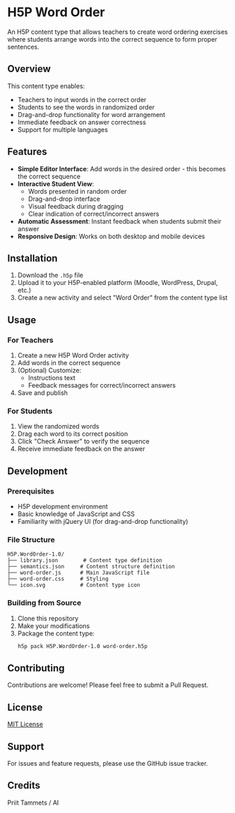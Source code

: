 # H5P Word Order

An H5P content type that allows teachers to create word ordering exercises where students arrange words into the correct sequence to form proper sentences.

## Overview

This content type enables:
- Teachers to input words in the correct order
- Students to see the words in randomized order
- Drag-and-drop functionality for word arrangement
- Immediate feedback on answer correctness
- Support for multiple languages

## Features

- **Simple Editor Interface**: Add words in the desired order - this becomes the correct sequence
- **Interactive Student View**: 
  - Words presented in random order
  - Drag-and-drop interface
  - Visual feedback during dragging
  - Clear indication of correct/incorrect answers
- **Automatic Assessment**: Instant feedback when students submit their answer
- **Responsive Design**: Works on both desktop and mobile devices

## Installation

1. Download the `.h5p` file
2. Upload it to your H5P-enabled platform (Moodle, WordPress, Drupal, etc.)
3. Create a new activity and select "Word Order" from the content type list

## Usage

### For Teachers

1. Create a new H5P Word Order activity
2. Add words in the correct sequence
3. (Optional) Customize:
   - Instructions text
   - Feedback messages for correct/incorrect answers
4. Save and publish

### For Students

1. View the randomized words
2. Drag each word to its correct position
3. Click "Check Answer" to verify the sequence
4. Receive immediate feedback on the answer

## Development

### Prerequisites

- H5P development environment
- Basic knowledge of JavaScript and CSS
- Familiarity with jQuery UI (for drag-and-drop functionality)

### File Structure

```
H5P.WordOrder-1.0/
├── library.json        # Content type definition
├── semantics.json     # Content structure definition
├── word-order.js      # Main JavaScript file
├── word-order.css     # Styling
└── icon.svg           # Content type icon
```

### Building from Source

1. Clone this repository
2. Make your modifications
3. Package the content type:
   ```bash
   h5p pack H5P.WordOrder-1.0 word-order.h5p
   ```

## Contributing

Contributions are welcome! Please feel free to submit a Pull Request.

## License

[MIT License](LICENSE)

## Support

For issues and feature requests, please use the GitHub issue tracker.

## Credits

Priit Tammets / AI